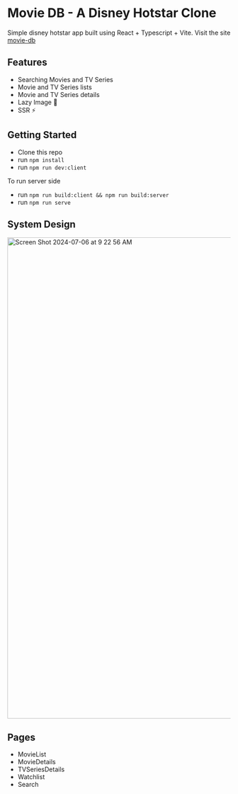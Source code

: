 # Movie DB - A Disney Hotstar Clone

Simple disney hotstar app built using React + Typescript + Vite.
Visit the site [movie-db](https://movie.azhariemuhamad.com)

## Features

- Searching Movies and TV Series
- Movie and TV Series lists
- Movie and TV Series details
- Lazy Image 📸
- SSR ⚡️


## Getting Started

- Clone this repo
- run `npm install`
- run `npm run dev:client`

To run server side

- run `npm run build:client && npm run build:server`
- run `npm run serve`

## System Design


<img width="1087" alt="Screen Shot 2024-07-06 at 9 22 56 AM" src="https://github.com/azhariemuhammad/disney-clone/assets/19600009/405abc60-3b77-4522-80fb-977c860d5e13">

## Pages

- MovieList
- MovieDetails
- TVSeriesDetails
- Watchlist
- Search



